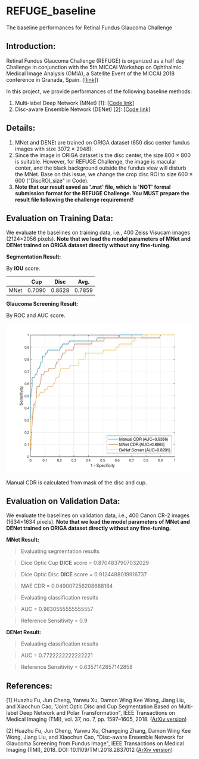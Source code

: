 # REFUGE_baseline
The baseline performances for Retinal Fundus Glaucoma Challenge

Introduction:
-------------

Retinal Fundus Glaucoma Challenge (REFUGE) is organized as a half day Challenge in conjunction with the 5th MICCAI Workshop on Ophthalmic Medical Image Analysis (OMIA), a Satellite Event of the MICCAI 2018 conference in Granada, Spain. ([[link]](https://refuge.grand-challenge.org/home/))

In this project, we provide performances of the following baseline methods:

1. Multi-label Deep Network (MNet) [1]: [[Code link]](https://github.com/HzFu/MNet_DeepCDR)
2. Disc-aware Ensemble Network (DENet) [2]: [[Code link]](https://github.com/HzFu/DENet_GlaucomaScreen)



Details:
----------------

1. MNet and DENEt are trained on ORIGA dataset (650 disc center fundus images with size 3072 × 2048).
2. Since the image in ORIGA dataset is the disc center, the size 800 × 800 is suitable. However, for REFUGE Challenge, the image is macular center, and the black background outside the fundus view will disturb the MNet. Base on this issue, we change the crop disc ROI to size 600 × 600 ("DiscROI_size" in Code).
3. **Note that our result saved as '.mat' file, which is 'NOT'  formal submission format for the REFUGE Challenge. You MUST prepare the result file following the challenge requirement!**
 

Evaluation on Training Data:
----------------------------------
We evaluate the baselines on training data, i.e., 400 Zeiss Visucam images (2124×2056 pixels). **Note that we load the model parameters of MNet and DENet trained on ORIGA dataset directly without any fine-tuning.**



**Segmentation Result:** 

By **IOU** score.

|    |  Cup  |  Disc  |  Avg. |
| ---------- | --- |  ---  |  ---  |
| MNet  |   0.7090 | 0.8628 | 0.7859 |



**Glaucoma Screening Result:** 

By ROC and AUC score.

<img src="figure/ROC_for_TrainingData.jpg" border="0" width="500" height="400">

Manual CDR is calculated from mask of the disc and cup.



Evaluation on Validation Data:
----------------------------------

We evaluate the baselines on validation data, i.e., 400 Canon CR-2 images (1634×1634 pixels). **Note that we load the model parameters of MNet and DENet trained on ORIGA dataset directly without any fine-tuning.**

**MNet Result:**

> Evaluating segmentation results 

> Dice Optic Cup **DICE** score = 0.8704837907032029

> Dice Optic Disc **DICE** score = 0.9124488019916737

> MAE CDR = 0.049007256208688184

> Evaluating classification results

> AUC = 0.9630555555555557

> Reference Sensitivity = 0.9


**DENet Result:**

> Evaluating classification results

> AUC = 0.7722222222222221

> Reference Sensitivity = 0.6357142857142858



References:
---------------

[1] Huazhu Fu, Jun Cheng, Yanwu Xu, Damon Wing Kee Wong, Jiang Liu, and Xiaochun Cao, "Joint Optic Disc and Cup Segmentation Based on Multi-label Deep Network and Polar Transformation", IEEE Transactions on Medical Imaging (TMI), vol. 37, no. 7, pp. 1597–1605, 2018. ([ArXiv version](https://arxiv.org/abs/1801.00926))  

[2] Huazhu Fu, Jun Cheng, Yanwu Xu, Changqing Zhang, Damon Wing Kee Wong, Jiang Liu, and Xiaochun Cao, "Disc-aware Ensemble Network for Glaucoma Screening from Fundus Image", IEEE Transactions on Medical Imaging (TMI), 2018. DOI: 10.1109/TMI.2018.2837012 ([ArXiv version](http://arxiv.org/abs/1805.07549))

